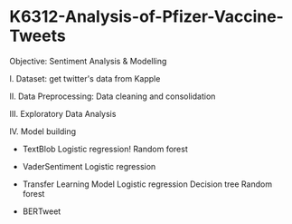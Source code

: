 # K6312-Analysis-of-Pfizer-Vaccine-Tweets

Objective: Sentiment Analysis & Modelling

I. Dataset: get twitter's data from Kapple

II. Data Preprocessing: Data cleaning and consolidation

III. Exploratory Data Analysis

IV. Model building
*  TextBlob
Logistic regression!
Random forest

*  VaderSentiment
Logistic regression

* Transfer Learning Model
Logistic regression
Decision tree
Random forest

* BERTweet
 
